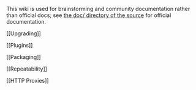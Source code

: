 This wiki is used for brainstorming and community documentation rather
than official docs; see
[the doc/ directory of the source](https://github.com/technomancy/leiningen/tree/master/doc)
for official documentation.

[[Upgrading]]

[[Plugins]]

[[Packaging]]

[[Repeatability]]

[[HTTP Proxies]]

